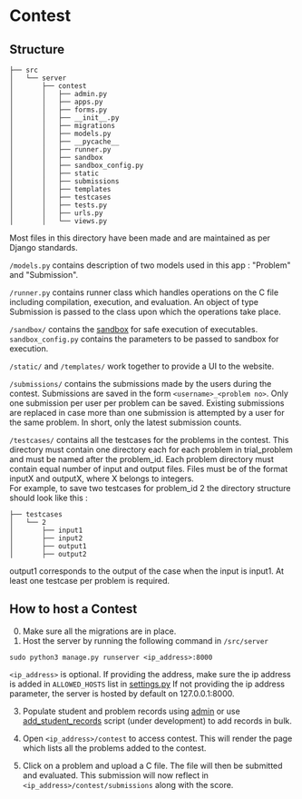# Contest

## Structure
```
├── src
│   └── server
│       ├── contest
│       │   ├── admin.py
│       │   ├── apps.py
│       │   ├── forms.py
│       │   ├── __init__.py
│       │   ├── migrations
│       │   ├── models.py
│       │   ├── __pycache__
│       │   ├── runner.py
│       │   ├── sandbox
│       │   ├── sandbox_config.py
│       │   ├── static
│       │   ├── submissions
│       │   ├── templates
│       │   ├── testcases
│       │   ├── tests.py
│       │   ├── urls.py
│       │   └── views.py
```
Most files in this directory have been made and are maintained as per Django standards.<br/>

`/models.py` contains description of two models used in this app : "Problem" and "Submission".

`/runner.py` contains runner class which handles operations on the C file including compilation, execution, and evaluation. An object of type Submission is passed to the class upon which the operations take place.

`/sandbox/` contains the [sandbox](https://github.com/ajay0/sandbox) for safe execution of executables. `sandbox_config.py` contains the parameters to be passed to sandbox for execution.

`/static/` and `/templates/` work together to provide a UI to the website.

`/submissions/` contains the submissions made by the users during the contest. Submissions are saved in the form `<username>_<problem no>`. Only one submission per user per problem can be saved. Existing submissions are replaced in case more than one submission is attempted by a user for the same problem. In short, only the latest submission counts.

`/testcases/` contains all the testcases for the problems in the contest. This directory must contain one directory each for each problem in trial_problem and must be named after the problem_id. Each problem directory must contain equal number of input and output files. Files must be of the format inputX and outputX, where X belongs to integers. <br/>
For example, to save two testcases for problem_id 2 the directory structure should look like this :
```
├── testcases
│   └── 2
│       ├── input1
│       ├── input2
│       ├── output1
│       ├── output2
```
output1 corresponds to the output of the case when the input is input1.
At least one testcase per problem is required.


## How to host a Contest
0. Make sure all the migrations are in place.
1. Host the server by running the following command in `/src/server`
```
sudo python3 manage.py runserver <ip_address>:8000
```
`<ip_address>` is optional.
If providing the address, make sure the ip address is added in `ALLOWED_HOSTS` list in [settings.py](src/server/judge/settings.py)
If not providing the ip address parameter, the server is hosted by default on 127.0.0.1:8000.

3. Populate student and problem records using [admin](docs/admin.md) or use  [add_student_records](src/server/add_student_records.py) script (under development) to add records in bulk.

4. Open `<ip_address>/contest` to access contest. This will render the page which lists all the problems added to the contest.

5. Click on a problem and upload a C file. The file will then be submitted and evaluated. This submission will now reflect in `<ip_address>/contest/submissions` along with the score.
